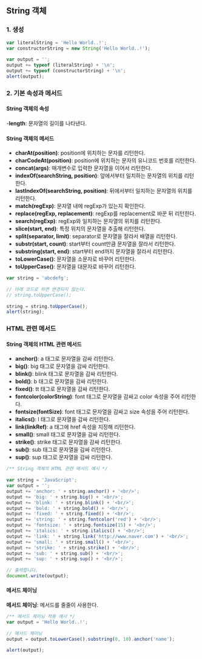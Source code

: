 ## String 객체

### 1. 생성

```javascript 1.8
var literalString = 'Hello World..!';
var constructorString = new String('Hello World..!');
    
var output = '';
output += typeof (literalString) + '\n';
output += typeof (constructorString) + '\n';
alert(output);
```
### 2. 기본 속성과 메서드

#### String 객체의 속성

-**length**: 문자열의 길이를 나타낸다.

#### String 객체의 메서드

- **charAt(position)**: position에 위치하는 문자를 리턴한다.
- **charCodeAt(position)**: position에 위치하는 문자의 유니코드 번호를 리턴한다.
- **concat(args)**: 매개변수로 입력한 문자열을 이어서 리턴한다.
- **indexOf(searchString, position)**: 앞에서부터 일치하는 문자열의 위치를 리턴한다.
- **lastIndexOf(searchString, position)**: 뒤에서부터 일치하는 문자열의 위치를 리턴한다.
- **match(regExp)**: 문자열 내에 regExp가 있는지 확인한다.
- **replace(regExp, replacement)**: regExp를 replacement로 바꾼 뒤 리턴한다.
- **search(regExp)**: regExp와 일치하는 문자열의 위치를 리턴한다.
- **slice(start, end)**: 특정 위치의 문자열을 추출해 리턴한다.
- **split(separator, limit)**: separator로 문자열을 잘라서 배열을 리턴한다.
- **substr(start, count)**: start부터 count만큼 문자열을 잘라서 리턴한다.
- **substring(start, end)**: start부터 end까지 문자열을 잘라서 리턴한다.
- **toLowerCase()**: 문자열을 소문자로 바꾸어 리턴한다.
- **toUpperCase()**: 문자열을 대문자로 바꾸어 리턴한다.

```javascript 1.8
var string = 'abcdefg';
    
// 아래 코드로 하면 변경되지 않는다.
// string.toUpperCase();
    
string = string.toUpperCase();
alert(string);
```
### HTML 관련 메서드

#### String 객체의 HTML 관련 메서드

- **anchor()**: a 태그로 문자열을 감싸 리턴한다. 
- **big()**: big 태그로 문자열을 감싸 리턴한다. 
- **blink()**: blink 태그로 문자열을 감싸 리턴한다. 
- **bold()**: b 태그로 문자열을 감싸 리턴한다. 
- **fixed()**: tt 태그로 문자열을 감싸 리턴한다. 
- **fontcolor(colorString)**: font 태그로 문자열을 감싸고 color 속성을 주어 리턴한다. 
- **fontsize(fontSize)**: font 태그로 문자열을 감싸고 size 속성을 주어 리턴한다. 
- **italics()**: l 태그로 문자열을 감싸 리턴한다. 
- **link(linkRef)**: a 태그에 href 속성을 지정해 리턴한다. 
- **small()**: small 태그로 문자열을 감싸 리턴한다. 
- **strike()**: strike 태그로 문자열을 감싸 리턴한다. 
- **sub()**: sub 태그로 문자열을 감싸 리턴한다. 
- **sup()**: sup 태그로 문자열을 감싸 리턴한다. 

```javascript 1.8
/** String 객체의 HTML 관련 메서드 예시 */
    
var string = 'JavaScript';
var output = '';
output += 'anchor: ' + string.anchor() + '<br/>';
output += 'big: ' + string.big() + '<br/>';
output += 'blink: ' + string.blink() + '<br/>';
output += 'bold: ' + string.bold() + '<br/>';
output += 'fixed: ' + string.fixed() + '<br/>';
output += 'string: ' + string.fontcolor('red') + '<br/>';
output += 'fontsize: ' + string.fontsize(15) + '<br/>';
output += 'italics: ' + string.italics() + '<br/>';
output += 'link: ' + string.link('http://www.naver.com') + '<br/>';
output += 'small: ' + string.small() + '<br/>';
output += 'strike: ' + string.strike() + '<br/>';
output += 'sub: ' + string.sub() + '<br/>';
output += 'sup: ' + string.sup() + '<br/>';
    
// 출력합니다.
document.write(output);
```

#### 메서드 체이닝

**메서드 체이닝**: 메서드를 줄줄이 사용한다.

```javascript 1.8
/** 메서드 체이닝 적용 예시 */
var output = 'Hello World..!';
    
// 메서드 체이닝
output = output.toLowerCase().substring(0, 10).anchor('name');
    
alert(output);
```










